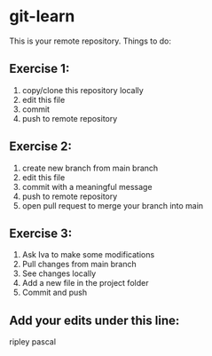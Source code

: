 # git-learn


This is your remote repository.
Things to do:

## Exercise 1:

1. copy/clone this repository locally
2. edit this file
3. commit
4. push to remote repository

## Exercise 2:
1. create new branch from main branch
2. edit this file
3. commit with a meaningful message
4. push to remote repository
5. open pull request to merge your branch into main

## Exercise 3:
1. Ask Iva to make some modifications
2. Pull changes from main branch
3. See changes locally
4. Add a new file in the project folder
5. Commit and push



## Add your edits under this line:
ripley
pascal
